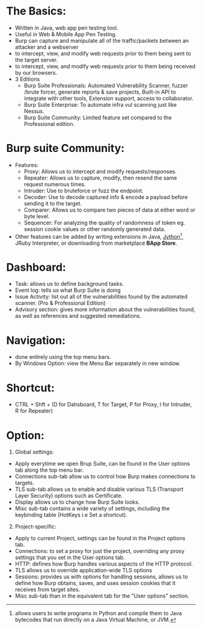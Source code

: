 # The Basics:
- Written in Java, web app pen testing tool.
- Useful in Web & Mobile App Pen Testing.
- Burp can capture and manipulate all of the traffic/packets between an attacker and a webserver
- to intercept, view, and modify web requests prior to them being sent to the target server.
- to intercept, view, and modify web requests prior to them being received by our browsers.
- 3 Editions 
  - Burp Suite Professionals: Automated Vulnerability Scanner, fuzzer /brute forcer, generate reports & save projects, Built-in API to integrate with other tools, Extension support, access to collaborator.
  - Burp Suite Enterprise: To automate infra vul scanning just like Nessus.
  - Burp Suite Community: Limited feature set compared to the Professional edition.

# Burp suite Community:
- Features:
  - Proxy: Allows us to intercept and modify requests/responses.
  - Repeater: Allows us to capture, modify, then resend the same request numerous times.
  - Intruder: Use to bruteforce or fuzz the endpoint.
  - Decoder: Use to decode captured info & encode a payload before sending it to the target.
  - Comparer: Allows us to compare two pieces of data at either word or byte level.
  - Sequencer: For analyzing the quality of randomness of token eg. session cookie values or other randomly generated data.
 - Other features can be added by writing extensions in Java, [Jython[^1]](https://www.jython.org/), JRuby Interpreter, or downloading from marketplace **BApp Store**.

# Dashboard:
- Task: allows us to define background tasks.
- Event log: tells us what Burp Suite is doing
- Issue Activity: list out all of the vulnerabilities found by the automated scanner. (Pro & Professional Edition)
- Advisory section: gives more information about the vulnerabilities found, as well as references and suggested remediations.

# Navigation:
- done entirely using the top menu bars.
- By Windows Option: view the Menu Bar separately in new window.

# Shortcut:
- CTRL + Shft + (D for Dahsboard, T for Target, P for Proxy, I for Intruder, R for Repeater)

# Option:
1. Global settings:
  - Apply everytime we open Brup Suite, can be found in the User options tab along the top menu bar.
  - Connections sub-tab allow us to control how Burp makes connections to targets.
  - TLS sub-tab allows us to enable and disable various TLS (Transport Layer Security) options such as Certificate.
  - Display allows us to change how Burp Suite looks.
  - Misc sub-tab contains a wide variety of settings, including the keybinding table (HotKeys i.e Set a shortcut).
  

2. Project-specific:
  - Apply to current Project, settings can be found in the Project options tab.
  - Connections: to set a proxy for just the project, overriding any proxy settings that you set in the User options tab.
  - HTTP: defines how Burp handles various aspects of the HTTP protocol.
  - TLS allows us to override application-wide TLS options
  - Sessions: provides us with options for handling sessions, allows us to define how Burp obtains, saves, and uses session cookies that it receives from target sites.
  -  Misc sub-tab than in the equivalent tab for the "User options" section.
 
 
 





 
 

[^1]:allows users to write programs in Python and compile them to Java bytecodes that run directly on a Java Virtual Machine, or JVM.
